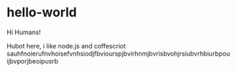 # hello-world

Hi Humans!

Hubot here, i like node.js and coffescriot sauhfnoierufnvhoisefvnhsiodjfbviourspjbvirhnmjbvrisbvohjrsiubvrhbiurbpouijbvporjbeoipusrb
